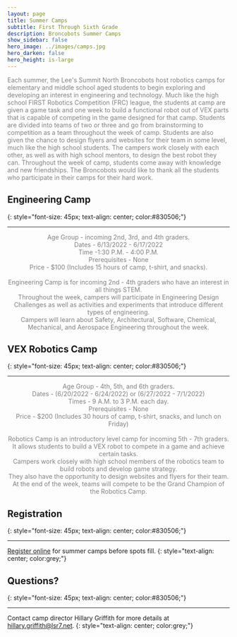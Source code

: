 ```yaml
---
layout: page
title: Summer Camps 
subtitle: First Through Sixth Grade
description: Broncobots Summer Camps
show_sidebar: false
hero_image: ../images/camps.jpg
hero_darken: false
hero_height: is-large
---
```


<div class="centered">
        <p style="color:grey;">
             Each summer, the Lee's Summit North Broncobots host robotics camps for elementary and middle school aged students to begin exploring and developing an interest in engineering and technology. Much like the high school FIRST Robotics Competition (FRC) league, the students at camp are given a game task and one week to build a functional robot out of VEX parts that is capable of competing in the game designed for that camp. Students are divided into teams of two or three and go from brainstorming to competition as a team throughout the week of camp. Students are also given the chance to design flyers and websites for their team in some level, much like the high school students. The campers work closely with each other, as well as with high school mentors, to design the best robot they can. Throughout the week of camp, students come away with knowledge and new friendships. The Broncobots would like to thank all the students who participate in their camps for their hard work.
        </p>
</div>

## Engineering Camp
{: style="font-size: 45px; text-align: center; color:#830506;"}
***
<div class="centered">
    <center>
        <p style="color:grey;">
            Age Group - incoming 2nd, 3rd, and 4th graders.
            <br>
            Dates - 6/13/2022 - 6/17/2022
            <br>
            Time -1:30 P.M. - 4:00 P.M.
            <br>
            Prerequisites - None
            <br>
            Price - $100 (Includes 15 hours of camp, t-shirt, and snacks).
            <br><br>
            Engineering Camp is for incoming 2nd - 4th graders who have an interest in all things STEM. <br>
            Throughout the week, campers will participate in Engineering Design Challenges as well as activities and experiments that introduce different types of engineering. 
            <br>Campers will learn about Safety, Architectural, Software, Chemical, Mechanical, and Aerospace Engineering throughout the week.
        </p>
    </center>
</div>


## VEX Robotics Camp
{: style="font-size: 45px; text-align: center; color:#830506;"}
***

<div class="centered">
    <center>
        <p style="color:grey;">
            Age Group - 4th, 5th, and 6th graders.
            <br>
            Dates - (6/20/2022 - 6/24/2022) or (6/27/2022 - 7/1/2022)
            <br>
            Times - 9 A.M. to 3 P.M. each day.
            <br>
            Prerequisites - None
            <br>
            Price - $200 (Includes 30 hours of camp, t-shirt, snacks, and lunch on Friday)
            <br><br>
            Robotics Camp is an introductory level camp for incoming 5th - 7th graders.
            <br>It allows students to build a VEX robot to compete in a game and achieve certain tasks. 
            <br>Campers work closely with high school members of the robotics team to build robots and develop game strategy. 
            <br>They also have the opportunity to design websites and flyers for their team. 
            <br>At the end of the week, teams will compete to be the Grand Champion of the Robotics Camp. 
        </p>
    </center>
</div>



## Registration
{: style="font-size: 45px; text-align: center; color:#830506;"}
***

[Register online](https://www.lsnbroncoscamps.com/robotics-and-engineering-camps.cfm) for summer camps before spots fill.
{: style="text-align: center; color:grey;"}

## Questions?
{: style="font-size: 45px; text-align: center; color:#830506;"}
***

Contact camp director Hillary Griffith for more details at [hillary.griffith@lsr7.net](mailto:hillary.griffith@lsr7.net).
{: style="text-align: center; color:grey;"}